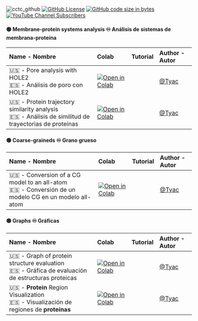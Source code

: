 ![cctc_github](https://github.com/camilotayac/computational_chemistry-TC/assets/74197522/e6084fb7-e9f1-4d8d-89ba-ae5e1710e378)
[![GitHub License](https://img.shields.io/github/license/camilotayac/computational_chemistry-TC?logo=github&logoColor=%2350FA7B&labelColor=%23282A36&color=%2350FA7B)](https://github.com/camilotayac/computational_chemistry-TC.git)
[![GitHub code size in bytes](https://img.shields.io/github/languages/code-size/camilotayac/computational_chemistry-TC?logo=github&logoColor=%238BE9FD&labelColor=%23282A36&color=%238BE9FD)](https://github.com/camilotayac/computational_chemistry-TC.git)
[![YouTube Channel Subscribers](https://img.shields.io/youtube/channel/subscribers/UChuntQk8qvrRww9QnfdsFGA?style=flat&logo=youtube&logoColor=%23FF5555&labelColor=%23282A36&color=%23FF5555&link=https%3A%2F%2Fwww.youtube.com%2Fchannel%2FUChuntQk8qvrRww9QnfdsFGA)](https://www.youtube.com/channel/UChuntQk8qvrRww9QnfdsFGA)


#### 🟢 Membrane-protein systems analysis ♾️ Análisis de sistemas de membrana-proteína

|Name - Nombre|Colab|Tutorial| Author - Autor|
|:---|:---|:---|:---|
|🇺🇸 - Pore analysis with HOLE2 <br> 🇪🇸 - Análisis de poro con HOLE2|[![Open in Colab](https://colab.research.google.com/assets/colab-badge.svg)](https://colab.research.google.com/github/camilotayac/computational_chemistry-TC/blob/master/Colab/pore_analysis_HOLE2.ipynb)| |[@Tyac](https://github.com/camilotayac)|
|🇺🇸 - Protein trajectory similarity analysis <br> 🇪🇸 - Análisis de similitud de trayectorias de proteínas|[![Open in Colab](https://colab.research.google.com/assets/colab-badge.svg)](https://colab.research.google.com/github/camilotayac/computational_chemistry-TC/blob/master/Colab/protein_trajectory_similarity_analysis.ipynb)| |[@Tyac](https://github.com/camilotayac)|

#### 🟢 Coarse-graineds ♾️ Grano grueso

|Name - Nombre|Colab|Tutorial| Author - Autor|
|:---|:---|:---|:---|
|🇺🇸 - Conversion of a CG model to an all-atom <br> 🇪🇸 - Conversión de un modelo CG en un modelo all-atom|[![Open in Colab](https://colab.research.google.com/assets/colab-badge.svg)](https://colab.research.google.com/github/camilotayac/computational_chemistry-TC/blob/master/Colab/conversion_of_a_CG_model_to_an_all_atom.ipynb)| |[@Tyac](https://github.com/camilotayac)|

#### 🟢 Graphs ♾️ Gráficas 
|Name - Nombre|Colab|Tutorial| Author - Autor|
|:---|:---|:---|:---|
|🇺🇸 - Graph of protein structure evaluation <br> 🇪🇸 - Gráfica de evaluación de estructuras proteicas|[![Open in Colab](https://colab.research.google.com/assets/colab-badge.svg)](https://colab.research.google.com/github/camilotayac/computational_chemistry-TC/blob/master/Colab/Graph_of_protein_structure_evaluation.ipynb)| |[@Tyac](https://github.com/camilotayac)|
|🇺🇸 - **Protein** Region Visualization <br> 🇪🇸 - Visualización de regiones de **proteínas**|[![Open in Colab](https://colab.research.google.com/assets/colab-badge.svg)](https://colab.research.google.com/github/camilotayac/computational_chemistry-TC/blob/master/Colab/Protein_Region_Visualization.ipynb)| |[@Tyac](https://github.com/camilotayac)|

